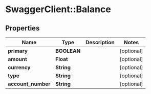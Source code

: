 # SwaggerClient::Balance

## Properties
Name | Type | Description | Notes
------------ | ------------- | ------------- | -------------
**primary** | **BOOLEAN** |  | [optional] 
**amount** | **Float** |  | [optional] 
**currency** | **String** |  | [optional] 
**type** | **String** |  | [optional] 
**account_number** | **String** |  | [optional] 



